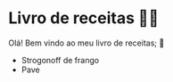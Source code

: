 # Livro de receitas :man_cook:

Olá! Bem vindo ao meu livro de receitas; :wave:



- Strogonoff de frango
- Pave



